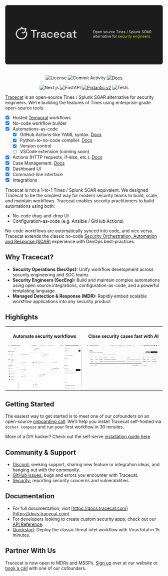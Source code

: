 <div align="center">
  <img src="img/banner.svg" alt="The workflow orchestration platform for security engineers.">
</div>

</br>

<div align="center">

![License](https://img.shields.io/badge/License-AGPL%203.0-blue?style=for-the-badge&logo=agpl)
![Commit Activity](https://img.shields.io/github/commit-activity/m/TracecatHQ/tracecat?style=for-the-badge&logo=github)
[![Docs](https://img.shields.io/badge/Docs-available-blue?style=for-the-badge&logoColor=white)](https://docs.tracecat.com)

</div>

<div align="center">

![Next.js](https://img.shields.io/badge/next.js-%23000000.svg?style=for-the-badge&logo=next.js&logoColor=white)
![FastAPI](https://img.shields.io/badge/FastAPI-005571?style=for-the-badge&logo=fastapi)
[![Pydantic v2](https://img.shields.io/endpoint?style=for-the-badge&url=https://raw.githubusercontent.com/pydantic/pydantic/main/docs/badge/v2.json)](https://docs.pydantic.dev/latest/contributing/#badges)
![Tests](https://github.com/TracecatHQ/tracecat/actions/workflows/test-python.yml/badge.svg)

</div>

[Tracecat](https://tracecat.com) is an open-source Tines / Splunk SOAR alternative for security engineers. We're building the features of Tines using enterprise-grade open-source tools.

- [x] Hosted [Temporal](https://github.com/temporalio/temporal) workflows
- [x] No-code workflow builder
- [x] Automations-as-code
  - [x] GitHub Actions-like YAML syntax. [Docs](https://docs.tracecat.com/concepts/workflow-definitions)
  - [x] Python-to-no-code compiler. [Docs](https://docs.tracecat.com/concepts/user-defined-functions)
  - [x] Version control
  - [ ] VSCode extension (coming soon)
- [x] Actions (HTTP requests, if-else, etc.). [Docs](https://docs.tracecat.com/concepts/actions)
- [x] Case Management. [Docs]()
- [x] Dashboard UI
- [x] Command-line interface
- [x] Integrations

Tracecat is not a 1-to-1 Tines / Splunk SOAR equivalent. We designed Tracecat to be the simplest way for modern security teams to build, scale, and maintain workflows. Tracecat enables security practitioners to build automations using both:

- No-code drag-and-drop UI
- Configuration-as-code (e.g. Ansible / GitHub Actions)

No-code workflows are automatically synced into code, and vice versa. Tracecat extends the classic no-code [Security Orchestration, Automation and Response (SOAR)](https://www.gartner.com/en/information-technology/glossary/security-orchestration-automation-response-soar) experience with DevOps best-practices.

## Why Tracecat?

- **Security Operations (SecOps):** Unify workflow development across security engineering and SOC teams
- **Security Engineers (SecEng):** Build and maintain complex automations using open source integrations, configuration-as-code, and a powerful templating language
- **Managed Detection & Response (MDR):** Rapidly embed scalable workflow applications into any security product

## Highlights

<table>
  <tr>
    <td align="center" width="50%">
      <h4>Automate security workflows</h4>
      <img src="img/workflow.png" alt="Build security workflows" width="100%" />
    </td>
    <td align="center" width="50%">
      <h4>Close security cases fast with AI</h4>
      <img src="img/cases.gif" alt="Manage security cases with AI" width="100%" />
    </td>
  </tr>
</table>

## Getting Started

The easiest way to get started is to meet one of our cofounders on an open-source [onboarding call](https://cal.com/team/tracecat/onboarding). We'll help you install Tracecat self-hosted via `docker compose` and run your first workflow in 30 minutes.

More of a DIY hacker? Check out the self-serve [installation guide here](https://docs.tracecat.com/installation).

## Community & Support

- [Discord:](https://discord.gg/n3GF4qxFU8) seeking support, sharing new feature or integration ideas, and hanging out with the community.
- [GitHub issues:](https://github.com/TracecatHQ/tracecat/issues) bugs and errors you encounter with Tracecat.
- [Security:](https://github.com/TracecatHQ/tracecat?tab=security-ov-file) reporting security concerns and vulnerabilities.

## Documentation

- For full documentation, visit [https://docs.tracecat.com](https://docs.tracecat.com).
- For developers looking to create custom security apps, check out our [API Reference](https://docs.tracecat.com/api-reference/introduction).
- [Quickstart](https://docs.tracecat.com/quickstart): Deploy the classic threat intel workflow with VirusTotal in 15 minutes.

## Partner With Us

Tracecat is now open to MDRs and MSSPs. [Sign up](https://tracecat.com/#deal) over at our website or [book a call](https://cal.com/team/tracecat/hello) with one of our cofounders.

